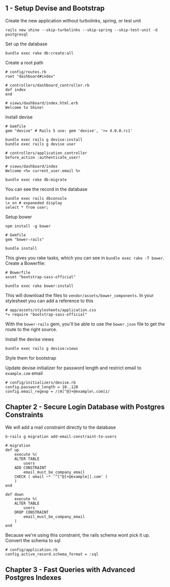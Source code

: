 ## 1 - Setup Devise and Bootstrap

Create the new application without turbolinks, spring, or test unit

    rails new shine --skip-turbolinks --skip-spring --skip-test-unit -d postgresql

Set up the database

    bundle exec rake db:create:all

Create a root path

    # config/routes.rb
    root "dashboard#index"

    # controllers/dashboard_controller.rb
    def index
    end

    # views/dashboard/index.html.erb
    Welcome to Shine!

Install devise

    # Gemfile
    gem "devise" # Rails 5 use: gem 'devise', '>= 4.0.0.rc1'

    bundle exec rails g devise:install
    bundle exec rails g devise user

    # controllers/application_controller
    before_action :authenticate_user!

    # views/dashboard/index
    Welcome <%= current_user.email %>

    bundle exec rake db:migrate

You can see the record in the database

    bundle exec rails dbconsole
    \x on # expaneded display
    select * from user;

Setup bower

    npm install -g bower

    # Gemfile
    gem "bower-rails"

    bundle install

This gives you rake tasks, which you can see in `bundle exec rake -T bower`. Create a Bowerfile:

    # Bowerfile
    asset "bootstrap-sass-official"

    bundle exec rake bower:install

This will download the files to `vendor/assets/bower_components`. In your stylesheet you can add
a reference to this

    
    # app/assets/stylesheets/application.css
    *= require "bootstrap-sass-official"

With the `bower-rails` gem, you'll be able to use the `bower.json` file to get the route to the right
source.

Install the devise views

    bundle exec rails g devise:views

Style them for bootstrap

Update devise initializer for password length and restrict email to `example.com` email

    # config/initializers/devise.rb
    config.password_length = 10..128
    config.email_regexp = /|A[^@]+@example\.com|z/

## Chapter 2 - Secure Login Database with Postgres Constraints

We will add a mail constraint directly to the database

    b-rails g migration add-email-constraint-to-users
    
    # migration
    def up
        execute %(
        ALTER TABLE
            users
        ADD CONSTRAINT
            email_must_be_company_email
        CHECK ( email ~* '^[^@]+@example||.com' )
        )
    end

    def down
        execute %(
        ALTER TABLE
            users
        DROP CONSTRAINT
            email_must_be_company_email
        )
    end

Because we're using this constraint, the rails schema wont pick it up. Convert the schema to sql

    # config/application.rb
    config.active_record.schema_format = :sql

## Chapter 3 - Fast Queries with Advanced Postgres Indexes
